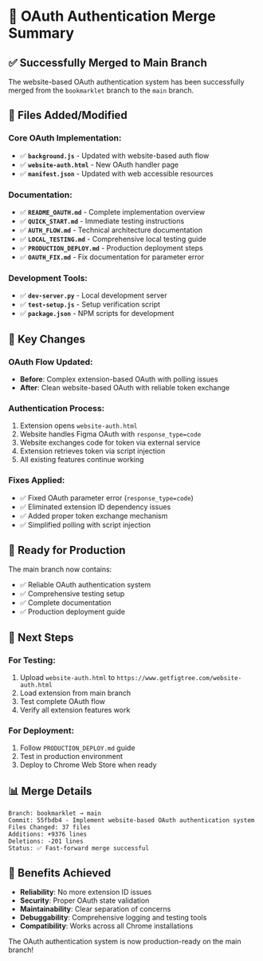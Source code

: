 # 🔄 OAuth Authentication Merge Summary

## ✅ Successfully Merged to Main Branch

The website-based OAuth authentication system has been successfully merged from the `bookmarklet` branch to the `main` branch.

## 📁 Files Added/Modified

### Core OAuth Implementation:
- ✅ **`background.js`** - Updated with website-based auth flow
- ✅ **`website-auth.html`** - New OAuth handler page
- ✅ **`manifest.json`** - Updated with web accessible resources

### Documentation:
- ✅ **`README_OAUTH.md`** - Complete implementation overview
- ✅ **`QUICK_START.md`** - Immediate testing instructions
- ✅ **`AUTH_FLOW.md`** - Technical architecture documentation
- ✅ **`LOCAL_TESTING.md`** - Comprehensive local testing guide
- ✅ **`PRODUCTION_DEPLOY.md`** - Production deployment steps
- ✅ **`OAUTH_FIX.md`** - Fix documentation for parameter error

### Development Tools:
- ✅ **`dev-server.py`** - Local development server
- ✅ **`test-setup.js`** - Setup verification script
- ✅ **`package.json`** - NPM scripts for development

## 🔧 Key Changes

### OAuth Flow Updated:
- **Before**: Complex extension-based OAuth with polling issues
- **After**: Clean website-based OAuth with reliable token exchange

### Authentication Process:
1. Extension opens `website-auth.html` 
2. Website handles Figma OAuth with `response_type=code`
3. Website exchanges code for token via external service
4. Extension retrieves token via script injection
5. All existing features continue working

### Fixes Applied:
- ✅ Fixed OAuth parameter error (`response_type=code`)
- ✅ Eliminated extension ID dependency issues
- ✅ Added proper token exchange mechanism
- ✅ Simplified polling with script injection

## 🚀 Ready for Production

The main branch now contains:
- ✅ Reliable OAuth authentication system
- ✅ Comprehensive testing setup
- ✅ Complete documentation
- ✅ Production deployment guide

## 🧪 Next Steps

### For Testing:
1. Upload `website-auth.html` to `https://www.getfigtree.com/website-auth.html`
2. Load extension from main branch
3. Test complete OAuth flow
4. Verify all extension features work

### For Deployment:
1. Follow `PRODUCTION_DEPLOY.md` guide
2. Test in production environment
3. Deploy to Chrome Web Store when ready

## 📊 Merge Details

```
Branch: bookmarklet → main
Commit: 55fbdb4 - Implement website-based OAuth authentication system
Files Changed: 37 files
Additions: +9376 lines
Deletions: -201 lines
Status: ✅ Fast-forward merge successful
```

## 🎯 Benefits Achieved

- **Reliability**: No more extension ID issues
- **Security**: Proper OAuth state validation  
- **Maintainability**: Clear separation of concerns
- **Debuggability**: Comprehensive logging and testing tools
- **Compatibility**: Works across all Chrome installations

The OAuth authentication system is now production-ready on the main branch!